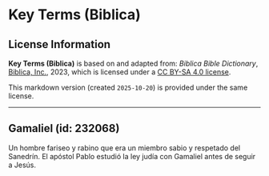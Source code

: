 # Key Terms (Biblica)

## License Information

**Key Terms (Biblica)** is based on and adapted from: _Biblica Bible Dictionary_, [Biblica, Inc.](https://www.biblica.com/), 2023, which is licensed under a [CC BY-SA 4.0 license](https://creativecommons.org/licenses/by-sa/4.0/legalcode.en).

This markdown version (created `2025-10-20`) is provided under the same license.



--------------------------------

## Gamaliel (id: 232068)

Un hombre fariseo y rabino que era un miembro sabio y respetado del Sanedrín. El apóstol Pablo estudió la ley judía con Gamaliel antes de seguir a Jesús.


